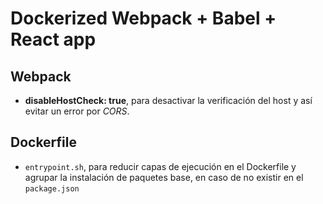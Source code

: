 # Dockerized Webpack + Babel + React app

## Webpack
  - **disableHostCheck: true**, para desactivar la verificación del host y así evitar un error por *CORS*.

## Dockerfile
  - ```entrypoint.sh```, para reducir capas de ejecución en el Dockerfile y agrupar la instalación de paquetes base, en caso de no existir en el ```package.json```